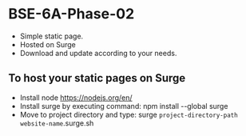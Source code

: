 # BSE-6A-Phase-02
- Simple static page.
- Hosted on Surge
- Download and update according to your needs.

## To host your static pages on Surge
- Install node https://nodejs.org/en/
- Install surge by executing command: npm install --global surge
- Move to project directory and type: surge ``project-directory-path`` ``website-name``.surge.sh

